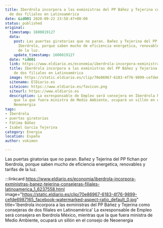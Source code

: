 ```yaml
---
title: Iberdrola incorpora a las exministras del PP Báñez y Tejerina como consejeras
  de dos filiales en Latinoamérica
date: &id001 2020-09-22 23:58:47+00:00
status: published
original:
  timestamp: 1600819127
  data:
    post: Las puertas giratorias que no paran. Bañez y Tejerina del PP fichan por
      Iberdrola, porque saben mucho de eficiencia energetica, renovables y tarifas
      de la luz.
    update_timestamp: 1600819127
  date: *id001
  link: https://www.eldiario.es/economia/iberdrola-incorpora-exministras-banez-tejerina-consejeras-filiales-latinoamerica_1_6237558.html
  title: Iberdrola incorpora a las exministras del PP Báñez y Tejerina como consejeras
    de dos filiales en Latinoamérica
  image: https://static.eldiario.es/clip/70e86967-6183-4f76-9899-cefde6987165_facebook-watermarked-aspect-ratio_default_0.jpg
  sitename: ElDiario.es
  siteicon: https://www.eldiario.es/favicon.png
  siteurl: https://www.eldiario.es
  description: La exresponsable de Empleo será consejera en Iberdrola México, mientras
    que la que fuera ministra de Medio Ambiente, ocupará un sillón en el consejo de
    Neoenergia
tags:
- Iberdrola
- puertas giratorias
- Fátima Báñez
- Isabel García Tejerina
category: Energia
location: España
author: vokimon

---
```

Las puertas giratorias que no paran. Bañez y Tejerina del PP fichan por Iberdrola, porque saben mucho de eficiencia energetica, renovables y tarifas de la luz.

:::linkcard https://www.eldiario.es/economia/iberdrola-incorpora-exministras-banez-tejerina-consejeras-filiales-latinoamerica_1_6237558.html image="https://static.eldiario.es/clip/70e86967-6183-4f76-9899-cefde6987165_facebook-watermarked-aspect-ratio_default_0.jpg" title='Iberdrola incorpora a las exministras del PP Báñez y Tejerina como consejeras de dos filiales en Latinoamérica'
    La exresponsable de Empleo será consejera en Iberdrola México, mientras que la que fuera ministra de Medio Ambiente, ocupará un sillón en el consejo de Neoenergia

